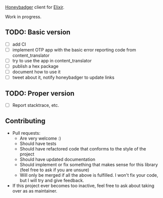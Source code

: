 [Honeybadger](https://honeybadger.io) client for [Elixir](http://elixir-lang.org/).

Work in progress.

## TODO: Basic version

- [ ] add CI
- [ ] implement OTP app with the basic error reporting code from content\_translator
- [ ] try to use the app in content\_translator
- [ ] publish a hex package
- [ ] document how to use it
- [ ] tweet about it, notify honeybadger to update links

## TODO: Proper version

- [ ] Report stacktrace, etc.

## Contributing

* Pull requests:
  - Are very welcome :)
  - Should have tests
  - Should have refactored code that conforms to the style of the project
  - Should have updated documentation
  - Should implement or fix something that makes sense for this library (feel free to ask if you are unsure)
  - Will only be merged if all the above is fulfilled. I won't fix your code, but I will try and give feedback.
* If this project ever becomes too inactive, feel free to ask about taking over as as maintainer.

